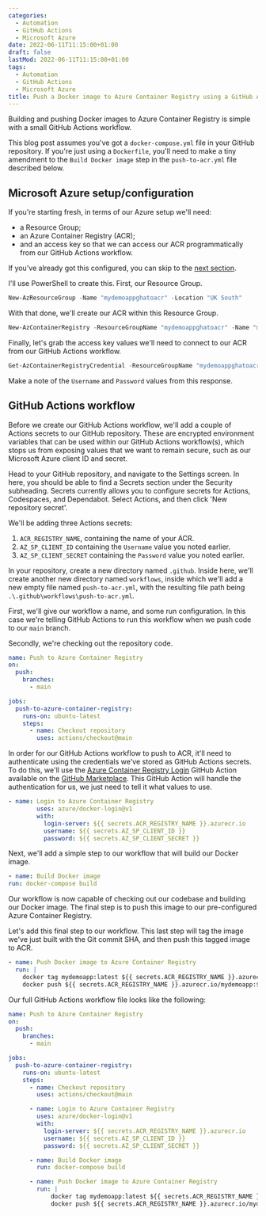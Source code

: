 ```yaml
---
categories:
  - Automation
  - GitHub Actions
  - Microsoft Azure
date: 2022-06-11T11:15:00+01:00
draft: false
lastMod: 2022-06-11T11:15:00+01:00
tags:
  - Automation
  - GitHub Actions
  - Microsoft Azure
title: Push a Docker image to Azure Container Registry using a GitHub Actions workflow
---
```


Building and pushing Docker images to Azure Container Registry is simple with
a small GitHub Actions workflow.

This blog post assumes you've got a `docker-compose.yml` file in your GitHub
repository. If you're just using a `Dockerfile`, you'll need to make a tiny
amendment to the `Build Docker image` step in the `push-to-acr.yml` file
described below.

## Microsoft Azure setup/configuration

If you're starting fresh, in terms of our Azure setup we'll need:
* a Resource Group;
* an Azure Container Registry (ACR);
* and an access key so that we can access our ACR programmatically from our
GitHub Actions workflow.

If you've already got this configured, you can skip to the
[next section](#github-actions-workflow).

I'll use PowerShell to create this. First, our Resource Group.

```powershell
New-AzResourceGroup -Name "mydemoappghatoacr" -Location "UK South"
```

With that done, we'll create our ACR within this Resource Group.

```powershell
New-AzContainerRegistry -ResourceGroupName "mydemoappghatoacr" -Name "mydemoappghatoacr" -Sku "Basic" -EnableAdminUser
```

Finally, let's grab the access key values we'll need to connect to our ACR
from our GitHub Actions workflow.

```powershell
Get-AzContainerRegistryCredential -ResourceGroupName "mydemoappghatoacr" -Name "mydemoappghatoacr"
```

Make a note of the `Username` and `Password` values from this response.

## GitHub Actions workflow

Before we create our GitHub Actions workflow, we'll add a couple of Actions
secrets to our GitHub repository. These are encrypted environment variables
that can be used within our GitHub Actions workflow(s), which stops us from
exposing values that we want to remain secure, such as our Microsoft Azure
client ID and secret.

Head to your GitHub repository, and navigate to the Settings screen. In here,
you should be able to find a Secrets section under the Security subheading.
Secrets currently allows you to configure secrets for Actions, Codespaces,
and Dependabot. Select Actions, and then click 'New repository secret'.

We'll be adding three Actions secrets:
1. `ACR_REGISTRY_NAME`, containing the name of your ACR.
2. `AZ_SP_CLIENT_ID` containing the `Username` value you noted earlier.
3. `AZ_SP_CLIENT_SECRET` containing the `Password` value you noted earlier.

In your repository, create a new directory named `.github`. Inside here, we'll
create another new directory named `workflows`, inside which we'll add a new
empty file named `push-to-acr.yml`, with the resulting file path being
`.\.github\workflows\push-to-acr.yml`.

First, we'll give our workflow a name, and some run configuration. In this
case we're telling GitHub Actions to run this workflow when we push code
to our `main` branch.

Secondly, we're checking out the repository code.

```yml
name: Push to Azure Container Registry
on:
  push:
    branches:
      - main

jobs:
  push-to-azure-container-registry:
    runs-on: ubuntu-latest
    steps:
      - name: Checkout repository
        uses: actions/checkout@main
```

In order for our GitHub Actions workflow to push to ACR, it'll need to
authenticate using the credentials we've stored as GitHub Actions secrets.
To do this, we'll use the [Azure Container Registry Login](https://github.com/marketplace/actions/azure-container-registry-login)
GitHub Action available on the [GitHub Marketplace](https://github.com/marketplace).
This GitHub Action will handle the authentication for us, we just need to
tell it what values to use.

```yml
- name: Login to Azure Container Registry
        uses: azure/docker-login@v1
        with:
          login-server: ${{ secrets.ACR_REGISTRY_NAME }}.azurecr.io
          username: ${{ secrets.AZ_SP_CLIENT_ID }}
          password: ${{ secrets.AZ_SP_CLIENT_SECRET }}
```

Next, we'll add a simple step to our workflow that will build our Docker image.

```yml
- name: Build Docker image
run: docker-compose build
```

Our workflow is now capable of checking out our codebase and building our
Docker image. The final step is to push this image to our pre-configured
Azure Container Registry.

Let's add this final step to our workflow. This last step will tag the image
we've just built with the Git commit SHA, and then push this tagged image
to ACR.

```yml
- name: Push Docker image to Azure Container Registry
  run: |
    docker tag mydemoapp:latest ${{ secrets.ACR_REGISTRY_NAME }}.azurecr.io/mydemoapp:${{ github.sha }}
    docker push ${{ secrets.ACR_REGISTRY_NAME }}.azurecr.io/mydemoapp:${{ github.sha }}
```

Our full GitHub Actions workflow file looks like the following:

```yml
name: Push to Azure Container Registry
on:
  push:
    branches:
      - main

jobs:
  push-to-azure-container-registry:
    runs-on: ubuntu-latest
    steps:
      - name: Checkout repository
        uses: actions/checkout@main

      - name: Login to Azure Container Registry
        uses: azure/docker-login@v1
        with:
          login-server: ${{ secrets.ACR_REGISTRY_NAME }}.azurecr.io
          username: ${{ secrets.AZ_SP_CLIENT_ID }}
          password: ${{ secrets.AZ_SP_CLIENT_SECRET }}

      - name: Build Docker image
        run: docker-compose build

      - name: Push Docker image to Azure Container Registry
        run: |
            docker tag mydemoapp:latest ${{ secrets.ACR_REGISTRY_NAME }}.azurecr.io/mydemoapp:${{ github.sha }}
            docker push ${{ secrets.ACR_REGISTRY_NAME }}.azurecr.io/mydemoapp:${{ github.sha }}
```
